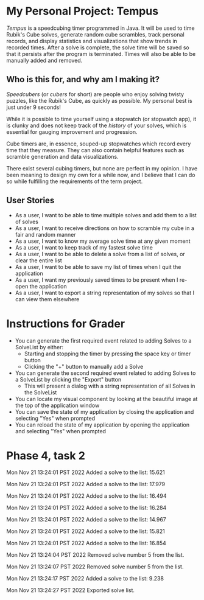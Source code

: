 # My Personal Project: Tempus
_Tempus_ is a speedcubing timer programmed in Java. It will be used to time Rubik's Cube solves, generate random cube scrambles, track personal records, and display statistics and visualizations that show trends in recorded times.
After a solve is complete, the solve time will be saved so that it persists after the program is terminated. Times will also be able to be manually added and removed.

## Who is this for, and why am I making it?

_Speedcubers_ (or _cubers_ for short) are people who enjoy solving twisty puzzles, like the Rubik's Cube, as quickly as possible. My personal best is just under 9 seconds!

While it is possible to time yourself using a stopwatch (or stopwatch app), it is clunky and does not keep track of the *history* of your solves, which is essential for gauging improvement and progression.

Cube timers are, in essence, souped-up stopwatches which record every time that they measure. They can also contain helpful features such as scramble generation and data visualizations.

There exist several cubing timers, but none are perfect in my opinion. I have been meaning to design my own for a while now, and I believe that I can do so while fulfilling the requirements of the term project.

## User Stories

- As a user, I want to be able to time multiple solves and add them to a list of solves 
- As a user, I want to receive directions on how to scramble my cube in a fair and random manner
- As a user, I want to know my average solve time at any given moment
- As a user, I want to keep track of my fastest solve time
- As a user, I want to be able to delete a solve from a list of solves, or clear the entire list
- As a user, I want to be able to save my list of times when I quit the application
- As a user, I want my previously saved times to be present when I re-open the application
- As a user, I want to export a string representation of my solves so that I can view them elsewhere

# Instructions for Grader
- You can generate the first required event related to adding Solves to a SolveList by either:
  - Starting and stopping the timer by pressing the space key or timer button
  - Clicking the "+" button to manually add a Solve
- You can generate the second required event related to adding Solves to a SolveList by clicking the "Export" button
  - This will present a dialog with a string representation of all Solves in the SolveList
- You can locate my visual component by looking at the beautiful image at the top of the application window
- You can save the state of my application by closing the application and selecting "Yes" when prompted
- You can reload the state of my application by opening the application and selecting "Yes" when prompted

# Phase 4, task 2
Mon Nov 21 13:24:01 PST 2022
Added a solve to the list: 15.621

Mon Nov 21 13:24:01 PST 2022
Added a solve to the list: 17.979

Mon Nov 21 13:24:01 PST 2022
Added a solve to the list: 16.494

Mon Nov 21 13:24:01 PST 2022
Added a solve to the list: 16.284

Mon Nov 21 13:24:01 PST 2022
Added a solve to the list: 14.967

Mon Nov 21 13:24:01 PST 2022
Added a solve to the list: 15.821

Mon Nov 21 13:24:01 PST 2022
Added a solve to the list: 16.854

Mon Nov 21 13:24:04 PST 2022
Removed solve number 5 from the list.

Mon Nov 21 13:24:07 PST 2022
Removed solve number 5 from the list.

Mon Nov 21 13:24:17 PST 2022
Added a solve to the list: 9.238

Mon Nov 21 13:24:27 PST 2022
Exported solve list.